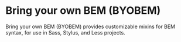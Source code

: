 # Bring your own BEM (BYOBEM)

Bring your own BEM (BYOBEM) provides customizable mixins for BEM syntax, for use in Sass, Stylus, and Less projects.
